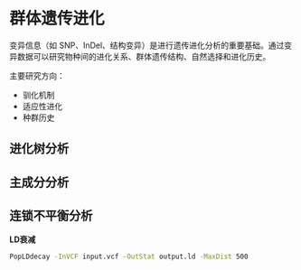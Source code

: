 # 群体遗传进化

变异信息（如 SNP、InDel、结构变异）是进行遗传进化分析的重要基础。通过变异数据可以研究物种间的进化关系、群体遗传结构、自然选择和进化历史。

主要研究方向：

- 驯化机制
- 适应性进化
- 种群历史

## 进化树分析

## 主成分分析

## 连锁不平衡分析

**LD衰减**

```bash
PopLDdecay -InVCF input.vcf -OutStat output.ld -MaxDist 500
```

